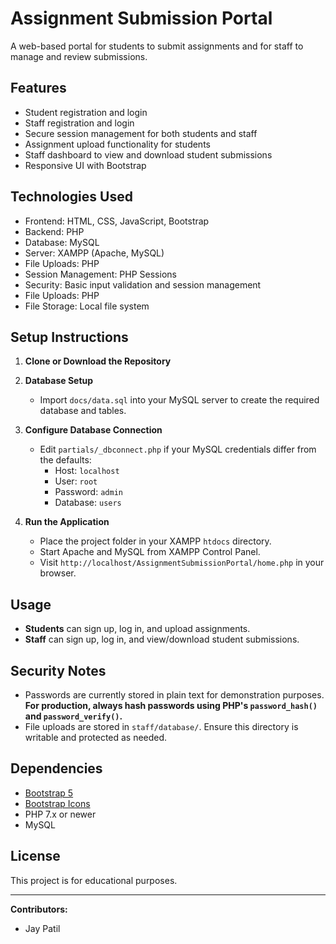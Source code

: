 # Assignment Submission Portal

A web-based portal for students to submit assignments and for staff to manage and review submissions.

## Features

- Student registration and login
- Staff registration and login
- Secure session management for both students and staff
- Assignment upload functionality for students
- Staff dashboard to view and download student submissions
- Responsive UI with Bootstrap

## Technologies Used

- Frontend: HTML, CSS, JavaScript, Bootstrap
- Backend: PHP
- Database: MySQL
- Server: XAMPP (Apache, MySQL)
- File Uploads: PHP
- Session Management: PHP Sessions
- Security: Basic input validation and session management
- File Uploads: PHP
- File Storage: Local file system

## Setup Instructions

1. **Clone or Download the Repository**

2. **Database Setup**

   - Import `docs/data.sql` into your MySQL server to create the required database and tables.

3. **Configure Database Connection**

   - Edit `partials/_dbconnect.php` if your MySQL credentials differ from the defaults:
     - Host: `localhost`
     - User: `root`
     - Password: `admin`
     - Database: `users`

4. **Run the Application**
   - Place the project folder in your XAMPP `htdocs` directory.
   - Start Apache and MySQL from XAMPP Control Panel.
   - Visit `http://localhost/AssignmentSubmissionPortal/home.php` in your browser.

## Usage

- **Students** can sign up, log in, and upload assignments.
- **Staff** can sign up, log in, and view/download student submissions.

## Security Notes

- Passwords are currently stored in plain text for demonstration purposes. **For production, always hash passwords using PHP's `password_hash()` and `password_verify()`.**
- File uploads are stored in `staff/database/`. Ensure this directory is writable and protected as needed.

## Dependencies

- [Bootstrap 5](https://getbootstrap.com/)
- [Bootstrap Icons](https://icons.getbootstrap.com/)
- PHP 7.x or newer
- MySQL

## License

This project is for educational purposes.

---

**Contributors:**

- Jay Patil
